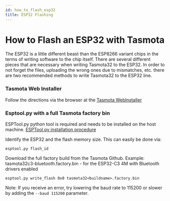 ```yaml
---
id: how_to_flash_esp32
title: ESP32 Flashing 
---
```

# How to Flash an ESP32 with Tasmota

The ESP32 is a little different beast than the ESP8266 variant chips in the terms of writing software to the chip itself.  There are several different pieces that are necessary when writing Tasmota32 to the ESP32.  In order to not forget the files, uploading the wrong ones due to mismatches, etc.  there are two recommended methods to write Tasmota32 to the ESP32 line.   

### Tasmota Web Installer

Follow the directions via the browser at the [Tasmota WebInstaller](http://tasmota.github.io/install)

### Esptool.py with a full Tasmota factory bin

ESPTool.py python tool is required and needs to be installed on the host machine.  [ESPTool.py installation procedure](https://docs.espressif.com/projects/esptool/en/latest/esp32/)  

Identify the ESP32 and the flash memory size.  This can easily be done via:

```
esptool.py flash_id
```

Download the full factory build from the Tasmota Github.  Example: tasmota32c3-bluetooth.factory.bin - for the ESP32-C3 4M with Bluetooth drivers enabled

```
esptool.py write_flash 0x0 tasmota32<buildname>.factory.bin
```
Note: If you receive an error, try lowering the baud rate to 115200 or slower by adding the `--baud 115200` parameter.
